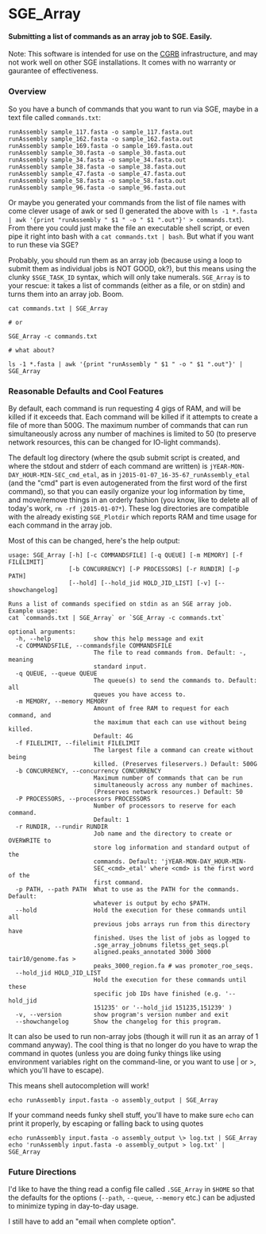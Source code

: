 # SGE_Array

#### Submitting a list of commands as an array job to SGE. Easily.

Note: This software is intended for use on the [CGRB](http://shell.cgrb.oregonstate.edu) infrastructure,
and may not work well on other SGE installations. It comes with no warranty or gaurantee of effectiveness.

### Overview

So you have a bunch of commands that you want to run via SGE, maybe in a text file called `commands.txt`:

```
runAssembly sample_117.fasta -o sample_117.fasta.out
runAssembly sample_162.fasta -o sample_162.fasta.out
runAssembly sample_169.fasta -o sample_169.fasta.out
runAssembly sample_30.fasta -o sample_30.fasta.out
runAssembly sample_34.fasta -o sample_34.fasta.out
runAssembly sample_38.fasta -o sample_38.fasta.out
runAssembly sample_47.fasta -o sample_47.fasta.out
runAssembly sample_58.fasta -o sample_58.fasta.out
runAssembly sample_96.fasta -o sample_96.fasta.out
```

Or maybe you generated your commands from the list of file names with come clever usage of awk or sed (I generated
the above with `ls -1 *.fasta | awk '{print "runAssembly " $1 " -o " $1 ".out"}' > commands.txt`). From
there you could just make the file an executable shell script, or even pipe it right into bash with a
`cat commands.txt | bash`. But what if you want to run these via SGE?

Probably, you should run them as an array job (because using a loop to submit them as individual jobs is NOT GOOD, ok?),
but this means using the clunky `$SGE_TASK_ID` syntax, which will only take numerals. `SGE_Array` is
to your rescue: it takes a list of commands (either as a file, or on stdin) and turns them into an array job. Boom.

```
cat commands.txt | SGE_Array

# or

SGE_Array -c commands.txt

# what about?

ls -1 *.fasta | awk '{print "runAssembly " $1 " -o " $1 ".out"}' | SGE_Array
```

### Reasonable Defaults and Cool Features

By default, each command is run requesting 4 gigs of RAM, and will be killed if it exceeds that. Each command
will be killed if it attempts to create a file of more than 500G. The maximum number of commands that can
run simultaneously across any number of machines is limited to 50 (to preserve network resources, this can
be changed for IO-light commands). 

The default log directory (where the qsub submit script is created, and where the stdout and stderr of
each command are written) is `jYEAR-MON-DAY_HOUR-MIN-SEC_cmd_etal`, as in `j2015-01-07_16-35-67_runAssembly_etal`
(and the "cmd" part is even autogenerated from the first word of the first command),
so that you can easily organize your log information by time, and move/remove things in an orderly fashion
(you know, like to delete all of today's work, `rm -rf j2015-01-07*`). These log directories are compatible
with the already existing `SGE_Plotdir` which reports RAM and time usage for each command in the array job.

Most of this can be changed, here's the help output:

```
usage: SGE_Array [-h] [-c COMMANDSFILE] [-q QUEUE] [-m MEMORY] [-f FILELIMIT]
                 [-b CONCURRENCY] [-P PROCESSORS] [-r RUNDIR] [-p PATH]
                 [--hold] [--hold_jid HOLD_JID_LIST] [-v] [--showchangelog]

Runs a list of commands specified on stdin as an SGE array job. Example usage:
cat `commands.txt | SGE_Array` or `SGE_Array -c commands.txt`

optional arguments:
  -h, --help            show this help message and exit
  -c COMMANDSFILE, --commandsfile COMMANDSFILE
                        The file to read commands from. Default: -, meaning
                        standard input.
  -q QUEUE, --queue QUEUE
                        The queue(s) to send the commands to. Default: all
                        queues you have access to.
  -m MEMORY, --memory MEMORY
                        Amount of free RAM to request for each command, and
                        the maximum that each can use without being killed.
                        Default: 4G
  -f FILELIMIT, --filelimit FILELIMIT
                        The largest file a command can create without being
                        killed. (Preserves fileservers.) Default: 500G
  -b CONCURRENCY, --concurrency CONCURRENCY
                        Maximum number of commands that can be run
                        simultaneously across any number of machines.
                        (Preserves network resources.) Default: 50
  -P PROCESSORS, --processors PROCESSORS
                        Number of processors to reserve for each command.
                        Default: 1
  -r RUNDIR, --rundir RUNDIR
                        Job name and the directory to create or OVERWRITE to
                        store log information and standard output of the
                        commands. Default: 'jYEAR-MON-DAY_HOUR-MIN-
                        SEC_<cmd>_etal' where <cmd> is the first word of the
                        first command.
  -p PATH, --path PATH  What to use as the PATH for the commands. Default:
                        whatever is output by echo $PATH.
  --hold                Hold the execution for these commands until all
                        previous jobs arrays run from this directory have
                        finished. Uses the list of jobs as logged to
                        .sge_array_jobnums filetss_get_seqs.pl
                        aligned.peaks_annotated 3000 3000 tair10/genome.fas >
                        peaks_3000_region.fa # was promoter_roe_seqs.
  --hold_jid HOLD_JID_LIST
                        Hold the execution for these commands until these
                        specific job IDs have finished (e.g. '--hold_jid
                        151235' or '--hold_jid 151235,151239' )
  -v, --version         show program's version number and exit
  --showchangelog       Show the changelog for this program.
```

It can also be used to run non-array jobs (though it will run it as an array of 1 command anyway). The cool
thing is that no longer do you have to wrap the command in quotes (unless you are doing funky things like
using environment variables right on the command-line, or you want to use | or >, which you'll have to escape).

This means shell autocompletion will work!

```
echo runAssembly input.fasta -o assembly_output | SGE_Array
```

If your command needs funky shell stuff, you'll have to make sure `echo` can print it properly, by escaping
or falling back to using quotes

```
echo runAssembly input.fasta -o assembly_output	\> log.txt | SGE_Array
echo 'runAssembly input.fasta -o assembly_output > log.txt' | SGE_Array
```


### Future Directions

I'd like to have the thing read a config file called `.SGE_Array` in `$HOME` so that the defaults
for the options (`--path`, `--queue`, `--memory` etc.) can be adjusted to minimize typing in
day-to-day usage.

I still have to add an "email when complete option".

